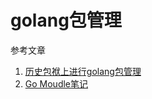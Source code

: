 # golang包管理

参考文章

1. [历史包袱上进行golang包管理](https://www.jianshu.com/p/ac2c41bff147)
2. [Go Moudle笔记](https://blog.csdn.net/Thewindking/article/details/125415338)

